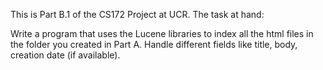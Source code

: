 This is Part B.1 of the CS172 Project at UCR.
The task at hand: 

Write a program that uses the Lucene libraries to index all the html files in the folder you created in Part A.
Handle different fields like title, body, creation date (if available).

